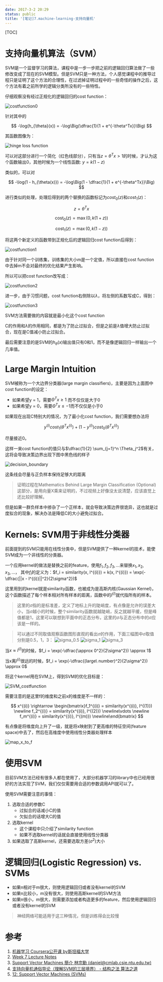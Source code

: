```yaml
---
date: 2017-3-2 20:29
status: public
title: '[笔记]7.machine-learning-支持向量机'
---
```


[TOC]

# 支持向量机算法（SVM）
SVM是一个监督学习的算法，课程中是一步一步把之前的逻辑回归算法做了一些修改变成了现在的SVM模型。但是SVM只是一种方法，个人感觉课程中的推导过程只是证明了这个方法的合理性，在过滤掉证明过程中的一些奇怪的操作之后，这个方法有着之前所学的逻辑分类所没有的一些特性。

仔细观察没有经过正规化的逻辑回归的cost function：

![costfunction0](http://7xrop1.com1.z0.glb.clouddn.com/others/machine-learning/costfunction0.jpg)


针对其中的 

$$
-\log(h_{\theta}(x)) = -\log\Big(\dfrac{1}{1 + e^{-\theta^Tx}}\Big)
$$

其函数图像为：

![hinge loss function](http://7xrop1.com1.z0.glb.clouddn.com/others/machine-learning/hinge_loss_function.png)

可以对这部分进行一个简化（红色线部分），只有当$z = \theta^Tx > 1$的时候，才认为这个函数输出0，其他时候为一个线性函数: $y = k(1 - z)$

类似的，可以对

$$
-\log(1 - h_{\theta(x)}) = -\log\Big(1 - \dfrac{1}{1 + e^{-\theta^Tx}}\Big)
$$

进行类似的处理，处理后得到的两个替换的函数标记为$cost_0(z)$和$cost_1(z)$：

$$
z = \theta^T x
$$

$$
\text{cost}_0(z) = \max(0, k(1+z))
$$

$$
\text{cost}_1(z) = \max(0, k(1-z))
$$

将这两个新定义的函数带到正规化后的逻辑回归cost function后得到：

![costfunction1](http://7xrop1.com1.z0.glb.clouddn.com/others/machine-learning/costfunction1.jpg)

由于针对同一个训练集，训练集的大小m是一个定值，所以直接在cost function中去掉m不会对最终的优化结果产生影响。

所以可以把cost function改写成：

![costfunction2](http://7xrop1.com1.z0.glb.clouddn.com/others/machine-learning/costfunction2.jpg)

进一步，由于习惯问题，cost function右侧除以$\lambda$，将左侧的系数写成C，得到：

![costfunction3](http://7xrop1.com1.z0.glb.clouddn.com/others/machine-learning/costfunction3.jpg)

SVM方法需要做的内容就是最小化这个cost function

C的作用和$\lambda$的作用相同，都是为了防止过拟合，但是之前是$\lambda$值增大防止过拟合，现在是C值减小防止过拟合。

最后需要注意的是SVM的$h_\theta(x)$输出值只有0和1，而不是像逻辑回归一样输出一个几率值。


# Large Margin Intuition

SVM被称为一个大边界分类器(large margin classifiers)，主要是因为上面图中cost function的设定：
- 如果希望y = 1，需要$\Theta^T x \ge  1$ 而不仅仅是大于0
- 如果希望y = 0，需要$\Theta^T x \le -1$而不仅仅是小于0

如果现在出现C特别大的情况，为了最小化cost function，我们需要想办法将

$$
y^{(i)} cost_1(\theta^Tx^{(i)}) + (1 - y^{(i)}) cost_0(\theta^Tx^{(i)})
$$

尽量接近0。

这样一来cost function的值只与$\dfrac{1}{2} \sum_{j=1}^n \Theta_j^2$有关，这将会导致决策边界出现下图中黑色线的样子

![decision_boundary](http://7xrop1.com1.z0.glb.clouddn.com/others/machine-learning/decision_boundary.png)

这条线会尽量与正负样本保持足够大的距离

> 证明过程在Mathematics Behind Large Margin Classification (Optional)这部分，是用向量X乘来证明的，不过视频上好像没太说清楚，应该直觉上还比较好理解。

但是如果一群负样本中掺杂了一个正样本，就会导致决策边界很诡异，这也就是过度拟合的现象，解决办法是降低C的大小避免过拟合。

# Kernels: SVM用于非线性分类器
前面提到的SVM只能用在线性分类中，但是SVM提供了一种kernel的技术，能使SVM成为一个非线性的分类器。

一个应用kernel的做法是替换之前的feature，使用$f_1, f_2, f_3, ...$来替换$x_1, x_2, x_3, ...$， 其中$f_i$的定义为：$f_i = similarity(x, l^{(i)}) = k(x, l^{(i)}) = \exp(-\dfrac{||x - l^{(i)}||^2}{2\sigma^2})$

这里用到的kernel就是similarity函数，也被成为是高斯内核(Gaussian Kernel)，这个函数描述了每个样本相对所有样本的距离，函数中的$l^{(i)}$就代指所有的样本。

> 这里的$\sigma$指的是标准差，定义了地标上升的陡峭度，有点像是允许的误差大小，当$\sigma$越小的时候，整个similarity函数就越陡峭，反之就越平缓，但是峰值都是1，这里可以联想到平面中的正态分布，这里的$\sigma$与正态分布中的$\sigma$应该是一样的。

> 可以通过不同取值观察函数图形直观的看出$\sigma$的作用，下面三幅图中$\sigma$取值分别是0.5，1，3：
> ![sigma_0.5](http://7xrop1.com1.z0.glb.clouddn.com/others/machine-learning/sigma_0.5.png)
> ![sigma_1](http://7xrop1.com1.z0.glb.clouddn.com/others/machine-learning/sigma_1.png)
> ![sigma_3](http://7xrop1.com1.z0.glb.clouddn.com/others/machine-learning/sigma_3.png)

当$x \approx l^{(i)}$的时候，$f_i = \exp(-\dfrac{\approx 0^2}{2\sigma^2}) \approx 1$

当x离$l^{(i)}$很远的时候，$f_i = \exp(-\dfrac{(large\ number)^2}{2\sigma^2}) \approx 0$

将这个kernel用在SVM上，得到SVM的优化目标是：

![SVM_costfunction](http://7xrop1.com1.z0.glb.clouddn.com/others/machine-learning/SVM_costfunction.jpg)

需要注意的是这里f的维度和之前x的维度是不一样的：

$$
x^{(i)} \rightarrow \begin{bmatrix}f_1^{(i)} = similarity(x^{(i)}, l^{(1)}) \newline f_2^{(i)} = similarity(x^{(i)}, l^{(2)}) \newline\vdots \newline f_m^{(i)} = similarity(x^{(i)}, l^{(m)}) \newline\end{bmatrix}
$$

有点像是将维度向上升了一级，就是将x映射到了更高维的特征空间(feature space)中去了，然后在高维度中使用线性分类器处理样本

![map_x_to_f](http://7xrop1.com1.z0.glb.clouddn.com/others/machine-learning/map_x_to_f.jpg)

# 使用SVM

目前SVM方法已经有很多人都在使用了，大部分机器学习的library中也已经用很好的方法实现了SVM，我们仅仅需要用合适的参数调用API就可以了。

使用SVM需要注意的事情：
1. 选取合适的参数C
    - 过拟合的话减小C的值
    - 欠拟合的话增大C的值
2. 选取kernel
    - 这个课程中只介绍了similarity function
    - 如果不选取kernel的话就会直接使用线性分类器
3. 如果选取了高斯kernel，还需要选取方差($\sigma^2$)大小

# 逻辑回归(Logistic Regression) vs. SVMs

- 如果n相对于m很大，则使用逻辑回归或者没有kernel的SVM
- 如果n比较小，m没有很大，则使用高斯kernel的SVM方法
- 如果n很小，m很大，则需要添加或者构造更多的feature，然后使用逻辑回归或者没有kernel的SVM

> 神经网络可能适用于这三种情况，但是训练得会比较慢

# 参考
1. [机器学习 Coursera公开课 by斯坦福大学](https://www.coursera.org/learn/machine-learning/home)
2. [Week 7 Lecture Notes](https://www.coursera.org/learn/machine-learning/resources/Es9Qo)
3. [Support Vector Machines 簡介 林宗勳 (daniel@cmlab.csie.ntu.edu.tw)](http://www.cmlab.csie.ntu.edu.tw/~cyy/learning/tutorials/SVM2.pdf)
4. [支持向量机通俗导论（理解SVM的三层境界） - 结构之法 算法之道](http://blog.csdn.net/v_july_v/article/details/7624837)
5. [12: Support Vector Machines (SVMs)](http://www.holehouse.org/mlclass/12_Support_Vector_Machines.html)